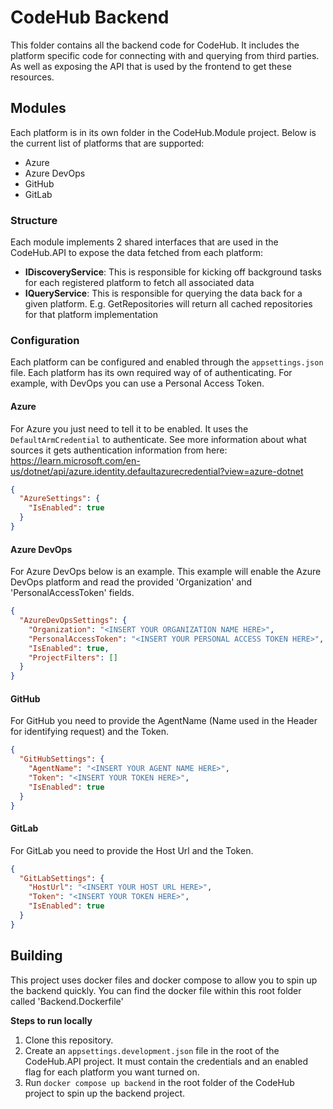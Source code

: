 # CodeHub Backend

This folder contains all the backend code for CodeHub. It includes the platform specific code for connecting with
and querying from third parties. As well as exposing the API that is used by the frontend to get these resources.

## Modules

Each platform is in its own folder in the CodeHub.Module project. Below is the current list of platforms that are
supported:

- Azure
- Azure DevOps
- GitHub
- GitLab

### Structure

Each module implements 2 shared interfaces that are used in the CodeHub.API to expose the data fetched from each
platform:

- **IDiscoveryService**: This is responsible for kicking off background tasks for each registered platform to fetch all
  associated data
- **IQueryService**: This is responsible for querying the data back for a given platform. E.g. GetRepositories will
  return
  all cached repositories for that platform implementation

### Configuration

Each platform can be configured and enabled through the ```appsettings.json``` file. Each platform has its own required
way of of authenticating. For example, with DevOps you can use a Personal Access Token.

#### Azure

For Azure you just need to tell it to be enabled. It uses the ```DefaultArmCredential``` to authenticate.
See more information about what sources it gets authentication information from
here: https://learn.microsoft.com/en-us/dotnet/api/azure.identity.defaultazurecredential?view=azure-dotnet

```json
{
  "AzureSettings": {
    "IsEnabled": true
  }
}
```

#### Azure DevOps

For Azure DevOps below is an example. This example will enable the Azure DevOps platform and read the provided
'Organization' and 'PersonalAccessToken' fields.

```json
{
  "AzureDevOpsSettings": {
    "Organization": "<INSERT YOUR ORGANIZATION NAME HERE>",
    "PersonalAccessToken": "<INSERT YOUR PERSONAL ACCESS TOKEN HERE>",
    "IsEnabled": true,
    "ProjectFilters": []
  }
}
```

#### GitHub

For GitHub you need to provide the AgentName (Name used in the Header for identifying request) and the Token.

```json
{
  "GitHubSettings": {
    "AgentName": "<INSERT YOUR AGENT NAME HERE>",
    "Token": "<INSERT YOUR TOKEN HERE>",
    "IsEnabled": true
  }
}
```

#### GitLab

For GitLab you need to provide the Host Url and the Token.

```json
{
  "GitLabSettings": {
    "HostUrl": "<INSERT YOUR HOST URL HERE>",
    "Token": "<INSERT YOUR TOKEN HERE>",
    "IsEnabled": true
  }
}
```

## Building

This project uses docker files and docker compose to allow you to spin up the backend quickly.
You can find the docker file within this root folder called 'Backend.Dockerfile'

**Steps to run locally**

1. Clone this repository.
2. Create an ```appsettings.development.json``` file in the root of the CodeHub.API project. It must contain the
   credentials
   and an enabled flag for each platform you want turned on.
3. Run ```docker compose up backend``` in the root folder of the CodeHub project to spin up the backend project.
